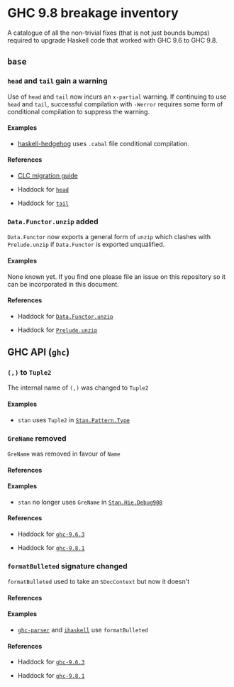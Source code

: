 # GHC 9.8 breakage inventory

A catalogue of all the non-trivial fixes (that is not just bounds
bumps) required to upgrade Haskell code that worked with GHC 9.6 to
GHC 9.8.

## `base`

### `head` and `tail` gain a warning

Use of `head` and `tail` now incurs an `x-partial` warning.  If
continuing to use `head` and `tail`, successful compilation with
`-Werror` requires some form of conditional compilation to suppress
the warning.

#### Examples

* [haskell-hedgehog](https://github.com/hedgehogqa/haskell-hedgehog/pull/504/files#diff-b8ed06757045fac949c89f2139a862498ad2b6d1f82c61a31e7c91d6cf0eaa70)
  uses `.cabal` file conditional compilation.

#### References

* [CLC migration guide](https://github.com/haskell/core-libraries-committee/blob/main/guides/warning-for-head-and-tail.md#how)

* Haddock for [`head`](https://hackage.haskell.org/package/base-4.19.0.0/docs/Prelude.html#v:head)

* Haddock for [`tail`](https://hackage.haskell.org/package/base-4.19.0.0/docs/Prelude.html#v:tail)

### `Data.Functor.unzip` added

`Data.Functor` now exports a general form of `unzip` which clashes
with `Prelude.unzip` if `Data.Functor` is exported unqualified.

#### Examples

None known yet.  If you find one please file an issue on this
repository so it can be incorporated in this document.

#### References

* Haddock for [`Data.Functor.unzip`](https://hackage.haskell.org/package/base-4.19.0.0/docs/Data-Functor.html#v:unzip)

* Haddock for [`Prelude.unzip`](https://hackage.haskell.org/package/base-4.19.0.0/docs/Prelude.html#v:unzip)

## GHC API (`ghc`)

### `(,)` to `Tuple2`

The internal name of `(,)` was changed to `Tuple2`

#### Examples

* `stan` uses `Tuple2` in
  [`Stan.Pattern.Type`](https://github.com/kowainik/stan/commit/aff7e69d671d22fde0a0236e6bd511804c0605af#diff-4137c7c9af7e0110e8dd00dd181ef3a7a087c5383f9d7b064ff470cf5a7be82d)

### `GreName` removed

`GreName` was removed in favour of `Name`

#### References

#### Examples

* `stan` no longer uses `GreName` in
  [`Stan.Hie.Debug908`](https://github.com/kowainik/stan/commit/aff7e69d671d22fde0a0236e6bd511804c0605af#diff-662049c88be7c05c4bce952bd8ab029bf513bf1b00aa92822ef968f02ca42a29)

#### References

* Haddock for [`ghc-9.6.3`](https://hackage.haskell.org/package/ghc-9.6.3/candidate/docs/GHC-Types-Avail.html#t:AvailInfo)

* Haddock for [`ghc-9.8.1`](https://hackage.haskell.org/package/ghc-9.8.1/candidate/docs/GHC-Types-Avail.html#t:AvailInfo)

### `formatBulleted` signature changed

`formatBulleted` used to take an `SDocContext` but now it doesn't

#### References

#### Examples

* [`ghc-parser`](https://github.com/IHaskell/IHaskell/blob/902c5609601693b27814e38c9712bce7c27c151c/ghc-parser/generic-src/Language/Haskell/GHC/Parser.hs#L239) and [`ihaskell`](https://github.com/IHaskell/IHaskell/blob/902c5609601693b27814e38c9712bce7c27c151c/src/IHaskell/Eval/Util.hs#L341) use `formatBulleted`

#### References

* Haddock for [`ghc-9.6.3`](https://hackage.haskell.org/package/ghc-9.6.3/docs/GHC-Utils-Error.html#v:formatBulleted)

* Haddock for [`ghc-9.8.1`](https://hackage.haskell.org/package/ghc-9.8.1/docs/GHC-Utils-Error.html#v:formatBulleted)
